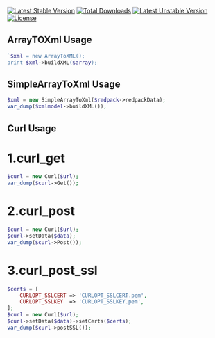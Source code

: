 [![Latest Stable Version][image-1]][1] [![Total Downloads][image-2]][2] [![Latest Unstable Version][image-3]][3] [![License][image-4]][4]

[1]:	https://packagist.org/packages/liasica/yii2-helpers
[2]:	https://packagist.org/packages/liasica/yii2-helpers
[3]:	https://packagist.org/packages/liasica/yii2-helpers
[4]:	https://packagist.org/packages/liasica/yii2-helpers

[image-1]:	https://poser.pugx.org/liasica/yii2-helpers/v/stable
[image-2]:	https://poser.pugx.org/liasica/yii2-helpers/downloads
[image-3]:	https://poser.pugx.org/liasica/yii2-helpers/v/unstable
[image-4]:	https://poser.pugx.org/liasica/yii2-helpers/license

## ArrayTOXml Usage
```php
`$xml = new ArrayToXML();
print $xml->buildXML($array);
```

## SimpleArrayToXml Usage
```php
$xml = new SimpleArrayToXml($redpack->redpackData);
var_dump($xmlmodel->buildXML());
```

## Curl Usage
# 1.curl_get
```php
$curl = new Curl($url);
var_dump($curl->Get());
```
# 2.curl_post
```php
$curl = new Curl($url);
$curl->setData($data);
var_dump($curl->Post());
```
# 3.curl_post_ssl
```php
$certs = [
    CURLOPT_SSLCERT => 'CURLOPT_SSLCERT.pem',
    CURLOPT_SSLKEY  => 'CURLOPT_SSLKEY.pem',
];
$curl = new Curl($url);
$curl->setData($data)->setCerts($certs);
var_dump($curl->postSSL());
```
